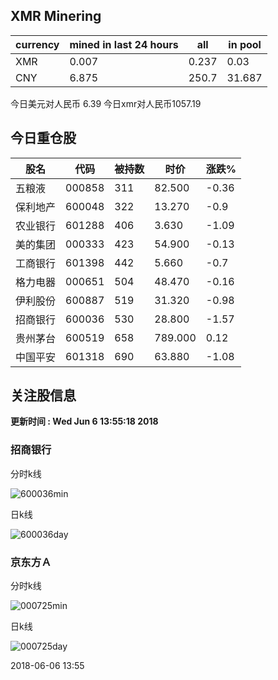 ## XMR Minering

|currency|mined in last 24 hours|all|in pool|
|---|---|---|---|
|XMR|0.007|0.237|0.03|
|CNY|6.875|250.7|31.687|

今日美元对人民币 6.39	今日xmr对人民币1057.19


## 今日重仓股 

|股名|代码|被持数|时价|涨跌%|
|---|---|---|---|---|
|五粮液|000858|311|82.500|-0.36|
|保利地产|600048|322|13.270|-0.9|
|农业银行|601288|406|3.630|-1.09|
|美的集团|000333|423|54.900|-0.13|
|工商银行|601398|442|5.660|-0.7|
|格力电器|000651|504|48.470|-0.16|
|伊利股份|600887|519|31.320|-0.98|
|招商银行|600036|530|28.800|-1.57|
|贵州茅台|600519|658|789.000|0.12|
|中国平安|601318|690|63.880|-1.08|

## 关注股信息
**更新时间 : Wed Jun  6 13:55:18 2018**
### 招商银行 
分时k线

![600036min](http://image.sinajs.cn/newchart/min/n/sh600036.gif)

日k线

![600036day](http://image.sinajs.cn/newchart/daily/n/sh600036.gif)

### 京东方Ａ 
分时k线

![000725min](http://image.sinajs.cn/newchart/min/n/sz000725.gif)

日k线

![000725day](http://image.sinajs.cn/newchart/daily/n/sz000725.gif)

2018-06-06 13:55